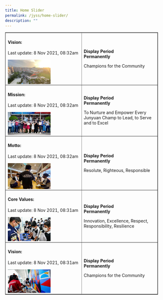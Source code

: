 ```yaml
---
title: Home Slider
permalink: /jyss/home-slider/
description: ""
---
```

<table style="border-collapse: collapse; width: 100%;" border="1">
<tbody>
<tr>
<td style="width: 50%;">
<h4><strong>Vision:</strong></h4>
<p>Last update: 8 Nov 2021, 08:32am</p>
<img style="width: 60%;" src="/images/11.jpg" align = "left" />
</td>
<td style="width: 50%;">
<p><strong>Display Period</strong><br /><strong>Permanently</strong></p>
<p>Champions for the Community</p>
</td>
</tr>
<tr>
<td style="width: 50%;">
<h4><strong>Mission:</strong></h4>
<p>Last update: 8 Nov 2021, 08:32am</p>
<img style="width: 60%;" src="/images/22.jpg" align = "left" />
</td>
<td style="width: 50%;">
<p><strong>Display Period</strong><br /><strong>Permanently</strong></p>
<p>To Nurture and Empower Every Junyuan Champ to Lead, to Serve and to Excel</p>
</td>
</tr>
<tr>
<td style="width: 50%;">
<h4><strong>Motto:</strong></h4>
<p>Last update: 8 Nov 2021, 08:32am</p>
<img style="width: 60%;" src="/images/33.jpg" align = "left" />
</td>
<td style="width: 50%;">
<p><strong>Display Period</strong><br /><strong>Permanently</strong></p>
<p>Resolute, Righteous, Responsible</p>
</td>
</tr>
<tr>
<td style="width: 50%;">
<h4><strong>Core Values:</strong></h4>
<p>Last update: 8 Nov 2021, 08:31am</p>
<img style="width: 60%;" src="/images/44.jpg" align = "left" />
</td>
<td style="width: 50%;">
<p><strong>Display Period</strong><br /><strong>Permanently</strong></p>
<p>Innovation, Excellence, Respect, Responsibility, Resilience</p>
</td>
</tr>
<tr>
<td style="width: 50%;">
<h4><strong>Vision:</strong></h4>
<p>Last update: 8 Nov 2021, 08:31am</p>
<img style="width: 60%;" src="/images/55.jpg" align = "left" />
</td>
<td style="width: 50%;">
<p><strong>Display Period</strong><br /><strong>Permanently</strong></p>
<p>Champions for the Community</p>
</td>
</tr>
</tbody>
</table>